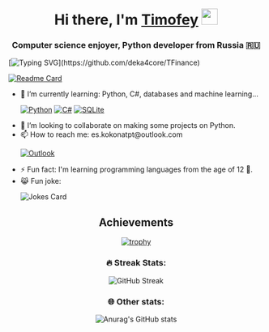 <h1 align="center">Hi there, I'm <a href="https://vk.com/dekacore" target="_blank">Timofey</a> 
<img src="https://github.com/blackcater/blackcater/raw/main/images/Hi.gif" height="32"/></h1>
<h3 align="center">Computer science enjoyer, Python developer from Russia 🇷🇺</h3>


[![Typing SVG](https://readme-typing-svg.herokuapp.com?color=%2336BCF7&lines=I'm+currently+working+on+TFinance.)](https://github.com/deka4core/TFinance)

[![Readme Card](https://github-readme-stats.vercel.app/api/pin/?username=deka4core&repo=TFinance&theme=nord)](https://github.com/deka4core/TFinance)

  
  
  <ul>
  <li>🌱 I’m currently learning: Python, C#, databases and machine learning...</li>
    
  [![Python](https://img.shields.io/badge/python-3670A0?style=for-the-badge&logo=python&logoColor=ffdd54)](https://www.python.org/) [![C#](https://img.shields.io/badge/c%23-%23239120.svg?style=for-the-badge&logo=c-sharp&logoColor=white)](https://docs.microsoft.com/ru-ru/dotnet/csharp/) [![SQLite](https://img.shields.io/badge/sqlite-%2307405e.svg?style=for-the-badge&logo=sqlite&logoColor=white)](https://www.sqlite.org/index.html)
 <li>👯 I’m looking to collaborate on making some projects on Python.</li>
  <li>📫 How to reach me: es.kokonatpt@outlook.com</li>
  
  [![Outlook](https://img.shields.io/badge/Microsoft_Outlook-0078D4?style=for-the-badge&logo=microsoft-outlook&logoColor=white)](https://outlook.com/)
  <li>⚡ Fun fact: I'm learning programming languages from the age of 12 🐤.</li>
  <li>😹 Fun joke:</li>
  
  ![Jokes Card](https://readme-jokes.vercel.app/api?theme=blueberry)
</ul>

  <div align="center"><h2>Achievements</h2>
  
 [![trophy](https://github-profile-trophy.vercel.app/?username=deka4core&theme=nord)](https://github.com/ryo-ma/github-profile-trophy) </div>
 
 <div align="center"><h3 align="center">🔥 Streak Stats:</h3>
 
 ![GitHub Streak](https://github-readme-streak-stats.herokuapp.com/?user=deka4core&theme=nord) </div>
 
 <div align="center"><h3 align="center">🌐 Other stats:</h3>

  ![Anurag's GitHub stats](https://github-readme-stats.vercel.app/api?username=deka4core&theme=nord) </div>
